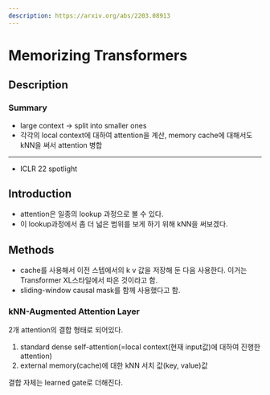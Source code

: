 ```yaml
---
description: https://arxiv.org/abs/2203.08913
---
```


# Memorizing Transformers

## &#x20;Description

### Summary

* &#x20;large context -> split into smaller ones
* 각각의 local context에 대하여 attention을 계산, memory cache에 대해서도 kNN을 써서 attention 병합

***

* ICLR 22 spotlight

## Introduction

* attention은 일종의 lookup 과정으로 볼 수 있다.
* 이 lookup과정에서 좀 더 넓은 범위를 보게 하기 위해 kNN을 써보겠다.

## Methods

* cache를 사용해서 이전 스텝에서의 k v 값을 저장해 둔 다음 사용한다. 이거는 Transformer XL스타일에서 따온 것이라고 함.
* sliding-window causal mask를 함께 사용했다고 함.

### kNN-Augmented Attention Layer

2개 attention의 결합 형태로 되어있다.

1. standard dense self-attention(=local context(현재 input값)에 대하여 진행한 attention)
2. external memory(cache)에 대한 kNN 서치 값(key, value)값

결합 자체는 learned gate로 더해진다.
